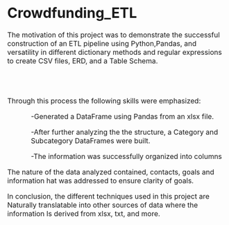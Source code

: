 <font size=3>

# Crowdfunding_ETL

The motivation of this project was to demonstrate the
successful construction of an ETL pipeline using Python,Pandas, and versatility in different dictionary methods and regular expressions to create CSV files, ERD, and a Table Schema.

<br>
<br>



Through this process the following skills were emphasized:

<ol>
<ul>-Generated a DataFrame using Pandas from an xlsx file. </ul>
<ul>-After further analyzing the the structure, a Category and Subcategory DataFrames were built. </ul></ul>
<ul>-The information was successfully organized into columns</ul>
</ol>

The nature of the data analyzed contained, contacts, goals and information hat was addressed to ensure clarity of goals. 

In conclusion, the different techniques used in this project are 
Naturally translatable into other sources of data where the information
Is derived from xlsx, txt, and more. 
